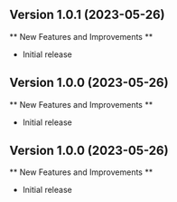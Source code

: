 
## Version 1.0.1 (2023-05-26)

** New Features and Improvements **

- Initial release

## Version 1.0.0 (2023-05-26)

** New Features and Improvements **

- Initial release

## Version 1.0.0 (2023-05-26)

** New Features and Improvements **

- Initial release
